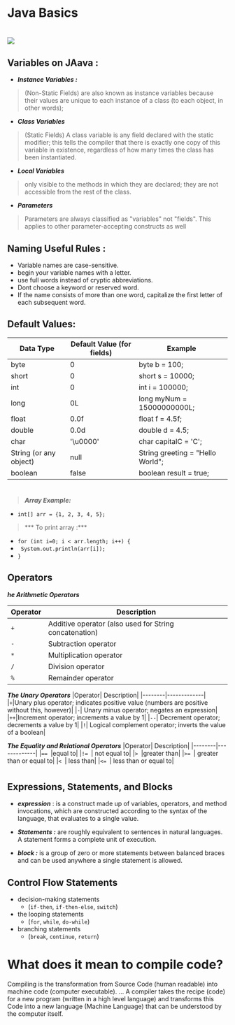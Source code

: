 # Java Basics
# ![](https://www.jrebel.com/sites/rebel/files/image/2020-05/image-blog-revel-top-java-tools.jpg)
## Variables on JAava : 


- ***Instance Variables :*** 
> (Non-Static Fields) are also known as instance variables because their values are unique to each instance of a class (to each object, in other words);
- ***Class Variables***
> (Static Fields) A class variable is any field declared with the static modifier; this tells the compiler that there is exactly one copy of this variable in existence, regardless of how many times the class has been instantiated.
- ***Local Variables***
>  only visible to the methods in which they are declared; they are not accessible from the rest of the class.
- ***Parameters*** 
>  Parameters are always classified as "variables" not "fields". This applies to other parameter-accepting constructs as well 
## Naming Useful Rules :
  - Variable names are case-sensitive.
  - begin your variable names with a letter.
  - use full words instead of cryptic abbreviations.
  - Dont choose a keyword or reserved word.
  - If the name consists of more than one word, capitalize the first letter of each subsequent word.
  
 ## Default Values:

|Data Type|	Default Value (for fields)|Example|
|---------|---------------------------|-------|
|byte|0|byte b = 100;|
|short|0|short s = 10000;|
|int|0|int i = 100000;|
|long	|0L|long myNum = 15000000000L;|
|float|0.0f|float f = 4.5f;|
|double	|0.0d|double d = 4.5;|
|char	|'\u0000'|char capitalC = 'C';|
|String (or any object)  	|null|String greeting = "Hello World";|
|boolean	|false|boolean result = true;|

#
> ***Array Example:***
- `int[] arr = {1, 2, 3, 4, 5};`
> *** To print array :***

- `for (int i=0; i < arr.length; i++) {`
-  ` System.out.println(arr[i]);`
- `}`

## Operators
***he Arithmetic Operators***

|Operator|	Description|
|--------|-------------|
|`+`|Additive operator (also used for String concatenation)|
|`-`|	Subtraction operator|
|`*`|Multiplication operator|
|`/`|	Division operator|
|`%`|	Remainder operator|


***The Unary Operators***
|Operator|	Description|
|--------|-------------|
|`+`|Unary plus operator; indicates positive value (numbers are positive without this, however)|
|`-`|	Unary minus operator; negates an expression|
|`++`|Increment operator; increments a value by 1|
|`--`|	Decrement operator; decrements a value by 1|
|`!`|	Logical complement operator; inverts the value of a boolean|

***The Equality and Relational Operators***
|Operator|	Description|
|--------|-------------|
|`== `|equal to|
|`!= `|	not equal to|
|`> `|greater than|
|`>= `|	 greater than or equal to|
|`< `|	less than|
|`<= `| less than or equal to|
#
## Expressions, Statements, and Blocks
- ***expression*** : is a construct made up of variables, operators, and method invocations, which are constructed according to the syntax of the language, that evaluates to a single value.

- ***Statements :*** are roughly equivalent to sentences in natural languages. A statement forms a complete unit of execution.
- ***block :*** is a group of zero or more statements between balanced braces and can be used anywhere a single statement is allowed.

## Control Flow Statements
- decision-making statements 
  - (`if-then`, `if-then-else`, `switch`)
- the looping statements 
  - (`for`, `while`, `do-while`)
- branching statements
  - (`break`, `continue`, `return`) 
#
# What does it mean to compile code?
Compiling is the transformation from Source Code (human readable) into machine code (computer executable). ... A compiler takes the recipe (code) for a new program (written in a high level language) and transforms this Code into a new language (Machine Language) that can be understood by the computer itself.


